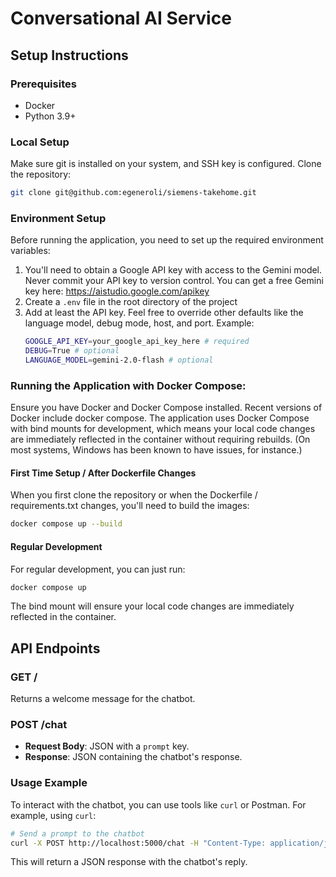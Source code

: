 # Conversational AI Service

## Setup Instructions

### Prerequisites
- Docker
- Python 3.9+

### Local Setup
Make sure git is installed on your system, and SSH key is configured.
Clone the repository:
   ```bash
   git clone git@github.com:egeneroli/siemens-takehome.git
   ```

### Environment Setup

Before running the application, you need to set up the required environment variables:
1. You'll need to obtain a Google API key with access to the Gemini model. Never commit your API key to version control. You can get a free Gemini key here: https://aistudio.google.com/apikey
2. Create a `.env` file in the root directory of the project
3. Add at least the API key. Feel free to override other defaults like the language model, debug mode, host, and port. Example:
   ```bash
   GOOGLE_API_KEY=your_google_api_key_here # required
   DEBUG=True # optional
   LANGUAGE_MODEL=gemini-2.0-flash # optional
   ```



### Running the Application with Docker Compose:
Ensure you have Docker and Docker Compose installed. Recent versions of Docker include docker compose. 
The application uses Docker Compose with bind mounts for development, 
which means your local code changes are immediately reflected in the container without requiring rebuilds. 
(On most systems, Windows has been known to have issues, for instance.)

#### First Time Setup / After Dockerfile Changes

When you first clone the repository or when the Dockerfile / requirements.txt changes, you'll need to build the images:

```bash
docker compose up --build
```

#### Regular Development

For regular development, you can just run:

```bash
docker compose up
```

The bind mount will ensure your local code changes are immediately reflected in the container.

## API Endpoints

### GET /
Returns a welcome message for the chatbot.

### POST /chat
- **Request Body**: JSON with a `prompt` key.
- **Response**: JSON containing the chatbot's response.

### Usage Example

To interact with the chatbot, you can use tools like `curl` or Postman. For example, using `curl`:

```bash
# Send a prompt to the chatbot
curl -X POST http://localhost:5000/chat -H "Content-Type: application/json" -d '{"prompt": "Hello, chatbot!"}'
```

This will return a JSON response with the chatbot's reply.